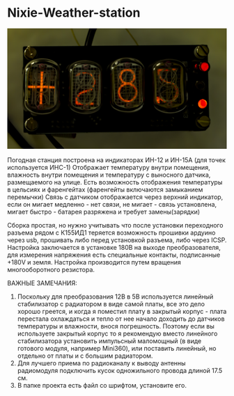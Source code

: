 # Nixie-Weather-station

![alt text](image.jpg "Result")​

Погодная станция построена на индикаторах ИН-12 и ИН-15А (для точек используется ИНС-1)
Отображает температуру внутри помещения, влажность внутри помещения и температуру с выносного датчика, размещаемого на улице.
Есть возможность отображения температуры в цельсиях и фаренгейтах (фаренгейты включаются замыканием перемычки)
Связь с датчиком отображается через верхний индикатор, если он мигает медленно - нет связи, не мигает - связь установлена, мигает быстро - батарея разряжена и требует замены(зарядки)

Сборка простая, но нужно учитывать что после установки переходного разъема рядом с К155ИД1 теряется возможность прошивки ардуино через usb, прошивать либо перед установкой разъема, либо через ICSP.
Настройка заключается в установке 180В на выходе преобразователя, для измерения напряжения есть специальные контакты, подписанные +180V и земля. Настройка производится путем вращения многооборотного резистора.

ВАЖНЫЕ ЗАМЕЧАНИЯ:
1. Поскольку для преобразования 12В в 5В используется линейный стабилизатор с радиатором в виде самой платы, все это дело хорошо греется, и когда я поместил плату в закрытый корпус - плата перестала охлаждаться и тепло от нее начало доходить до датчиков температуры и влажности, внося погрешность. Поэтому если вы используете закрытый корпус то я рекомендую вместо линейного стабилизатора установить импульсный маломощный (в виде готового модуля, например Mini360), или поставить линейный, но отдельно от платы и с большим радиатором.
2. Для лучшего приема по радиоканалу к выводу антенны радиомодуля подключить кусок одножильного провода длиной 17.5 см.
3. В папке проекта есть файл со шрифтом, установите его.

